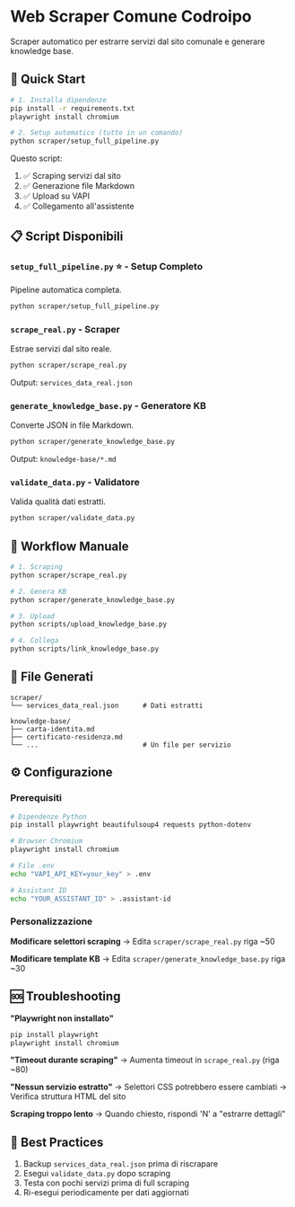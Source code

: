 # Web Scraper Comune Codroipo

Scraper automatico per estrarre servizi dal sito comunale e generare knowledge base.

## 🚀 Quick Start

```bash
# 1. Installa dipendenze
pip install -r requirements.txt
playwright install chromium

# 2. Setup automatico (tutto in un comando)
python scraper/setup_full_pipeline.py
```

Questo script:
1. ✅ Scraping servizi dal sito
2. ✅ Generazione file Markdown
3. ✅ Upload su VAPI
4. ✅ Collegamento all'assistente

## 📋 Script Disponibili

### `setup_full_pipeline.py` ⭐ - Setup Completo
Pipeline automatica completa.

```bash
python scraper/setup_full_pipeline.py
```

### `scrape_real.py` - Scraper
Estrae servizi dal sito reale.

```bash
python scraper/scrape_real.py
```
Output: `services_data_real.json`

### `generate_knowledge_base.py` - Generatore KB
Converte JSON in file Markdown.

```bash
python scraper/generate_knowledge_base.py
```
Output: `knowledge-base/*.md`

### `validate_data.py` - Validatore
Valida qualità dati estratti.

```bash
python scraper/validate_data.py
```

## 🔄 Workflow Manuale

```bash
# 1. Scraping
python scraper/scrape_real.py

# 2. Genera KB
python scraper/generate_knowledge_base.py

# 3. Upload
python scripts/upload_knowledge_base.py

# 4. Collega
python scripts/link_knowledge_base.py
```

## 📁 File Generati

```
scraper/
└── services_data_real.json      # Dati estratti

knowledge-base/
├── carta-identita.md
├── certificato-residenza.md
└── ...                          # Un file per servizio
```

## ⚙️ Configurazione

### Prerequisiti
```bash
# Dipendenze Python
pip install playwright beautifulsoup4 requests python-dotenv

# Browser Chromium
playwright install chromium

# File .env
echo "VAPI_API_KEY=your_key" > .env

# Assistant ID
echo "YOUR_ASSISTANT_ID" > .assistant-id
```

### Personalizzazione

**Modificare selettori scraping**
→ Edita `scraper/scrape_real.py` riga ~50

**Modificare template KB**
→ Edita `scraper/generate_knowledge_base.py` riga ~30

## 🆘 Troubleshooting

**"Playwright non installato"**
```bash
pip install playwright
playwright install chromium
```

**"Timeout durante scraping"**
→ Aumenta timeout in `scrape_real.py` (riga ~80)

**"Nessun servizio estratto"**
→ Selettori CSS potrebbero essere cambiati
→ Verifica struttura HTML del sito

**Scraping troppo lento**
→ Quando chiesto, rispondi 'N' a "estrarre dettagli"

## 🎯 Best Practices

1. Backup `services_data_real.json` prima di riscrapare
2. Esegui `validate_data.py` dopo scraping
3. Testa con pochi servizi prima di full scraping
4. Ri-esegui periodicamente per dati aggiornati
